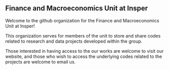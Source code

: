 ## Finance and Macroeconomics Unit at Insper

Welcome to the github organization for the Finance and Macroeconomics Unit at Insper!

This organization serves for members of the unit to store and share codes related to research and data projects developed within the group.

Those interested in having access to the our works are welcome to visit our website, and those who wish to access the underlying codes related to the projects are welcome to email us.
